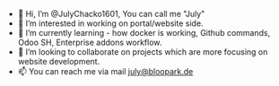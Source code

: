 - 👋 Hi, I’m @JulyChacko1601, You can call me "July"
- 👀 I’m interested in working on portal/website side.
- 🌱 I’m currently learning - how docker is working, Github commands, Odoo SH, Enterprise addons workflow.
- 💞️ I’m looking to collaborate on projects which are more focusing on website development.
- 📫 You can reach me via mail july@bloopark.de

<!---
JulyChacko1601/JulyChacko1601 is a ✨ special ✨ repository because its `README.md` (this file) appears on your GitHub profile.
You can click the Preview link to take a look at your changes.
--->
